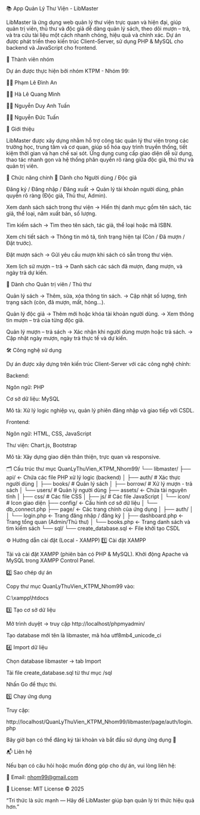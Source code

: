 📚 App Quản Lý Thư Viện - LibMaster

LibMaster là ứng dụng web quản lý thư viện trực quan và hiện đại, giúp quản trị viên, thủ thư và độc giả dễ dàng quản lý sách, theo dõi mượn – trả, và tra cứu tài liệu một cách nhanh chóng, hiệu quả và chính xác.
Dự án được phát triển theo kiến trúc Client–Server, sử dụng PHP & MySQL cho backend và JavaScript cho frontend.

👥 Thành viên nhóm

Dự án được thực hiện bởi nhóm KTPM - Nhóm 99:

🧑‍💻 Phạm Lê Đình An

🧑‍🏫 Hà Lê Quang Minh

🧑‍🎓 Nguyễn Duy Anh Tuấn

🧑‍💼 Nguyễn Đức Tuấn

📘 Giới thiệu

LibMaster được xây dựng nhằm hỗ trợ công tác quản lý thư viện trong các trường học, trung tâm và cơ quan, giúp số hóa quy trình truyền thống, tiết kiệm thời gian và hạn chế sai sót.
Ứng dụng cung cấp giao diện dễ sử dụng, thao tác nhanh gọn và hệ thống phân quyền rõ ràng giữa độc giả, thủ thư và quản trị viên.

🚀 Chức năng chính
🔹 Dành cho Người dùng / Độc giả

Đăng ký / Đăng nhập / Đăng xuất
→ Quản lý tài khoản người dùng, phân quyền rõ ràng (Độc giả, Thủ thư, Admin).

Xem danh sách sách trong thư viện
→ Hiển thị danh mục gồm tên sách, tác giả, thể loại, năm xuất bản, số lượng.

Tìm kiếm sách
→ Tìm theo tên sách, tác giả, thể loại hoặc mã ISBN.

Xem chi tiết sách
→ Thông tin mô tả, tình trạng hiện tại (Còn / Đã mượn / Đặt trước).

Đặt mượn sách
→ Gửi yêu cầu mượn khi sách có sẵn trong thư viện.

Xem lịch sử mượn – trả
→ Danh sách các sách đã mượn, đang mượn, và ngày trả dự kiến.

🔹 Dành cho Quản trị viên / Thủ thư

Quản lý sách
→ Thêm, sửa, xóa thông tin sách.
→ Cập nhật số lượng, tình trạng sách (còn, đã mượn, mất, hỏng...).

Quản lý độc giả
→ Thêm mới hoặc khóa tài khoản người dùng.
→ Xem thông tin mượn – trả của từng độc giả.

Quản lý mượn – trả sách
→ Xác nhận khi người dùng mượn hoặc trả sách.
→ Cập nhật ngày mượn, ngày trả thực tế và dự kiến.

🛠️ Công nghệ sử dụng

Dự án được xây dựng trên kiến trúc Client-Server với các công nghệ chính:

Backend:

Ngôn ngữ: PHP

Cơ sở dữ liệu: MySQL

Mô tả: Xử lý logic nghiệp vụ, quản lý phiên đăng nhập và giao tiếp với CSDL.

Frontend:

Ngôn ngữ: HTML, CSS, JavaScript

Thư viện: Chart.js, Bootstrap

Mô tả: Xây dựng giao diện thân thiện, trực quan và responsive.

🗂️ Cấu trúc thư mục
QuanLyThuVien_KTPM_Nhom99/
└── libmaster/
    ├── api/                <- Chứa các file PHP xử lý logic (backend)
    │   ├── auth/           # Xác thực người dùng
    │   ├── books/          # Quản lý sách
    │   ├── borrow/         # Xử lý mượn - trả sách
    │   └── users/          # Quản lý người dùng
    ├── assets/             <- Chứa tài nguyên tĩnh
    │   ├── css/            # Các file CSS
    │   ├── js/             # Các file JavaScript
    │   └── icon/           # Icon giao diện
    ├── config/             <- Cấu hình cơ sở dữ liệu
    │   └── db_connect.php
    ├── page/               <- Các trang chính của ứng dụng
    │   ├── auth/
    │   │   └── login.php   <- Trang đăng nhập / đăng ký
    │   ├── dashboard.php   <- Trang tổng quan (Admin/Thủ thư)
    │   └── books.php       <- Trang danh sách và tìm kiếm sách
    └── sql/
        └── create_database.sql <- File khởi tạo CSDL

⚙️ Hướng dẫn cài đặt (Local - XAMPP)
1️⃣ Cài đặt XAMPP

Tải và cài đặt XAMPP (phiên bản có PHP & MySQL).
Khởi động Apache và MySQL trong XAMPP Control Panel.

2️⃣ Sao chép dự án

Copy thư mục QuanLyThuVien_KTPM_Nhom99 vào:

C:\xampp\htdocs

3️⃣ Tạo cơ sở dữ liệu

Mở trình duyệt → truy cập http://localhost/phpmyadmin/

Tạo database mới tên là libmaster, mã hóa utf8mb4_unicode_ci

4️⃣ Import dữ liệu

Chọn database libmaster → tab Import

Tải file create_database.sql từ thư mục /sql

Nhấn Go để thực thi.

5️⃣ Chạy ứng dụng

Truy cập:

http://localhost/QuanLyThuVien_KTPM_Nhom99/libmaster/page/auth/login.php


Bây giờ bạn có thể đăng ký tài khoản và bắt đầu sử dụng ứng dụng 🎉

📬 Liên hệ

Nếu bạn có câu hỏi hoặc muốn đóng góp cho dự án, vui lòng liên hệ:

📧 Email: nhom99@gmail.com

📄 License: MIT License © 2025

“Tri thức là sức mạnh — Hãy để LibMaster giúp bạn quản lý tri thức hiệu quả hơn.”
